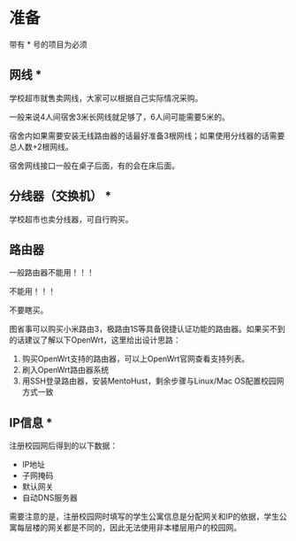 # 准备

带有 \* 号的项目为必须

## 网线 \*

学校超市就售卖网线，大家可以根据自己实际情况采购。

一般来说4人间宿舍3米长网线就足够了，6人间可能需要5米的。

宿舍内如果需要安装无线路由器的话最好准备3根网线；如果使用分线器的话需要总人数+2根网线。

宿舍网线接口一般在桌子后面，有的会在床后面。

## 分线器（交换机） \*

学校超市也卖分线器，可自行购买。

## 路由器

一般路由器不能用！！！

不能用！！！

不要瞎买。

图省事可以购买小米路由3，极路由1S等具备锐捷认证功能的路由器。如果买不到的话建议了解以下OpenWrt，这里给出设计思路：

1. 购买OpenWrt支持的路由器，可以上OpenWrt官网查看支持列表。
2. 刷入OpenWrt路由器系统
3. 用SSH登录路由器，安装MentoHust，剩余步骤与Linux/Mac OS配置校园网方式一致

## IP信息 \*

注册校园网后得到的以下数据：

* IP地址
* 子网掩码
* 默认网关
* 自动DNS服务器

需要注意的是，注册校园网时填写的学生公寓信息是分配网关和IP的依据，学生公寓每层楼的网关都是不同的，因此无法使用非本楼层用户的校园网。

